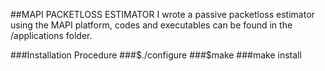 ##MAPI PACKETLOSS ESTIMATOR
I wrote a passive packetloss estimator using the MAPI platform, codes and executables can be found in the /applications folder.

###Installation Procedure
###$./configure
###$make
###make install